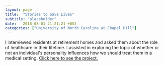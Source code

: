 ```yaml
---
layout: page
title:  "Stories to Save Lives"
subtitle: "placeholder"
date:   2018-08-01 21:21:21 +053
categories: ["University of North Carolina at Chapel Hill"]
---
```


I interviewed residents at retirement homes and asked them about the role of healthcare in their lifetime. I assisted in exploring the topic of whether or not an individual's personality influences how we should treat them in a medical setting.
[Click here to see the project.](http://storiestosavelives.web.unc.edu/)
